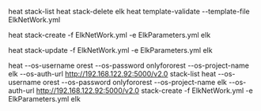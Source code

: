heat stack-list
heat stack-delete elk
heat template-validate --template-file ElkNetWork.yml 

heat stack-create -f ElkNetWork.yml -e ElkParameters.yml  elk

heat stack-update -f ElkNetWork.yml -e ElkParameters.yml  elk

heat --os-username orest --os-password onlyfororest  --os-project-name elk --os-auth-url http://192.168.122.92:5000/v2.0 stack-list
heat --os-username orest --os-password onlyfororest  --os-project-name elk --os-auth-url http://192.168.122.92:5000/v2.0   stack-create -f ElkNetWork.yml -e ElkParameters.yml  elk

